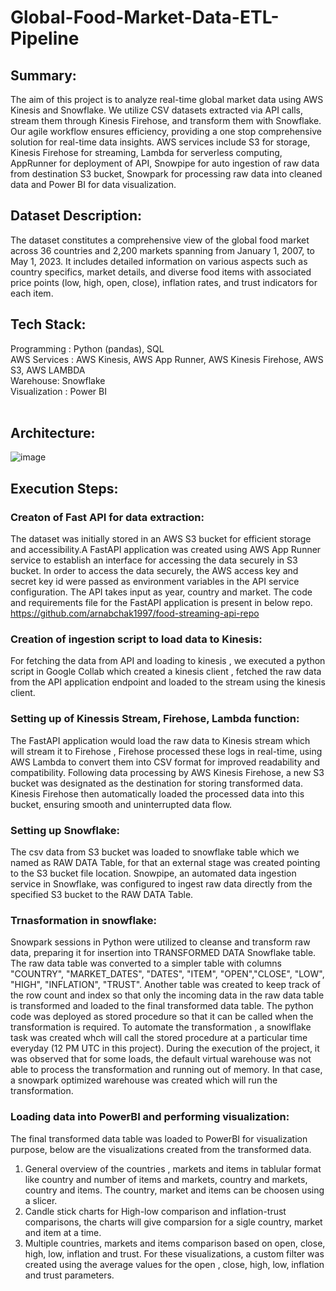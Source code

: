 # Global-Food-Market-Data-ETL-Pipeline

## Summary: <br>
The aim of this project is to analyze real-time global market data using AWS Kinesis and Snowflake. We utilize CSV datasets extracted via API calls, stream them through Kinesis Firehose, and transform them with Snowflake. Our agile workflow ensures
efficiency, providing a one stop comprehensive solution for real-time data insights. AWS services include S3 for storage, Kinesis Firehose for streaming, Lambda for serverless
computing, AppRunner for deployment of API, Snowpipe for auto ingestion of raw data from destination S3 bucket, Snowpark for processing raw data into cleaned data and
Power BI for data visualization.
<br>

## Dataset Description: <br>
The dataset constitutes a comprehensive view of the global food market across 36 countries and 2,200 markets spanning from January 1, 2007, to May 1, 2023. It includes
detailed information on various aspects such as country specifics, market details, and diverse food items with associated price points (low, high, open, close), inflation rates, and trust indicators for each item.
<br>

## Tech Stack: <br>
Programming : Python (pandas), SQL <br>
AWS Services : AWS Kinesis, AWS App Runner, AWS Kinesis Firehose, AWS S3, AWS LAMBDA <br>
Warehouse: Snowflake <br>
Visualization : Power BI <br>
<br>

## Architecture: <br>
![image](https://github.com/user-attachments/assets/19ece9f3-8a56-43e0-b94c-063a65d10f4e)
<br>

## Execution Steps: <br>

### Creaton of Fast API for data extraction: <br>
The dataset was initially stored in an AWS S3 bucket for efficient storage and accessibility.A FastAPI application was created using AWS App Runner service to establish an interface for accessing the data securely in S3 bucket. In order to access the data securely, the AWS access key and secret key id were passed as environment variables in the API service configuration. The API takes input as year, country and market. The code and requirements file for the FastAPI application is present in below repo.<br>
https://github.com/arnabchak1997/food-streaming-api-repo
<br>

### Creation of ingestion script to load data to Kinesis:<br>
For fetching the data from API and loading to kinesis , we executed a python script in Google Collab which created a kinesis client , fetched the raw data from the API application endpoint and loaded to the stream using the kinesis client. <br>

### Setting up of Kinessis Stream, Firehose, Lambda function: <br>
The FastAPI application would load the raw data to Kinesis stream which will stream it to Firehose , Firehose processed these logs in real-time, using AWS Lambda to convert them into CSV format for improved readability and compatibility. Following data processing by AWS Kinesis Firehose, a new S3 bucket was designated as the destination for storing transformed data. Kinesis Firehose then automatically loaded the processed data into this bucket, ensuring smooth and uninterrupted data flow.
<br>

### Setting up Snowflake: <br>
The csv data from S3 bucket was loaded to snowflake table which we named as RAW DATA Table, for that an external stage was created pointing to the S3 bucket file location. Snowpipe, an automated data ingestion service in Snowflake, was configured to ingest raw data directly from the specified S3 bucket to the RAW DATA Table. 

### Trnasformation in snowflake: <br>
Snowpark sessions in Python were utilized to cleanse and transform raw data, preparing it for insertion into TRANSFORMED DATA Snowflake table. 
The raw data table was converted to a simpler table with columns "COUNTRY", "MARKET_DATES", "DATES", "ITEM", "OPEN","CLOSE", "LOW", "HIGH", "INFLATION", "TRUST". Another table was created to keep track of the row count and index so that only the incoming data in the raw data table is transformed and loaded to the final transformed data table. 
The python code was deployed as stored procedure so that it can be called when the transformation is required. To automate the transformation , a snowlflake task was created whch will call the stored procedure at a particular time everyday (12 PM UTC in this project). During the execution of the project, it was observed that for some loads, the default virtual warehouse was not able to process the transformation and running out of memory. In that case, a snowpark optimized warehouse was created which will run the transformation.
<br>

### Loading data into PowerBI and performing visualization: <br>
The final transformed data table was loaded to PowerBI for visualization purpose, below are the visualizations created from the transformed data. <br>

1. General overview of the countries , markets and items in tablular format like country and number of items and markets, country and markets, country and items. The country, market and items can be choosen using a slicer.
2. Candle stick charts for High-low comparison and inflation-trust comparisons, the charts will give comparsion for a sigle country, market and item at a time.
3. Multiple countries, markets and items comparison based on open, close, high, low, inflation and trust. For these visualizations, a custom filter was created using the average values for the open , close, high, low, inflation and trust parameters.







